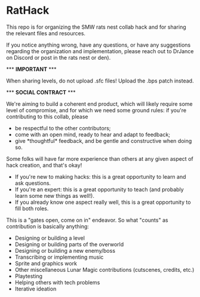 # RatHack

This repo is for organizing the SMW rats nest collab hack and for sharing the relevant files and resources.

If you notice anything wrong, have any questions, or have any suggestions regarding the organization and
implementation, please reach out to DrJance on Discord or post in the rats nest or den).

\*\*\* **IMPORTANT** \*\*\*

When sharing levels, do not upload .sfc files! Upload the .bps patch instead.



\*\*\* **SOCIAL CONTRACT** \*\*\*

We're aiming to build a coherent end product, which will likely require some level of compromise, and for
which we need some ground rules: if you're contributing to this collab, please 
  - be respectful to the other contributors;
  - come with an open mind, ready to hear and adapt to feedback;
  - give \*thoughtful\* feedback, and be gentle and constructive when doing so.

Some folks will have far more experience than others at any given aspect of hack creation, and that's okay!
  - If you're new to making hacks: this is a great opportunity to learn and ask questions.
  - If you're an expert: this is a great opportunity to teach (and probably learn some new things as well!).
  - If you already know one aspect really well, this is a great opportunity to fill both roles.

This is a "gates open, come on in" endeavor. So what "counts" as contribution is basically anything:
  - Designing or building a level
  - Designing or building parts of the overworld
  - Designing or building a new enemy/boss
  - Transcribing or implementing music
  - Sprite and graphics work
  - Other miscellaneous Lunar Magic contributions (cutscenes, credits, etc.)
  - Playtesting
  - Helping others with tech problems
  - Iterative ideation

